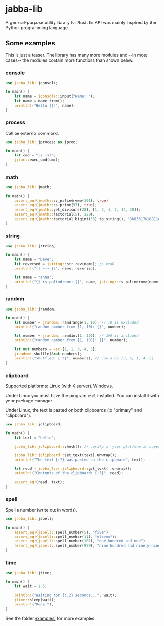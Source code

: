# jabba-lib

A general-purpose utility library for Rust. Its API was mainly inspired by the
Python programming language.

## Some examples

This is just a teaser. The library has many more modules
and --in most cases-- the modules contain more functions than shown below.

### console

```rust
use jabba_lib::jconsole;

fn main() {
    let name = jconsole::input("Name: ");
    let name = name.trim();
    println!("Hello {}!", name);
}
```

### process

Call an external command.

```rust
use jabba_lib::jprocess as jproc;

fn main() {
    let cmd = "ls -al";
    jproc::exec_cmd(cmd);
}
```

### math

```rust
use jabba_lib::jmath;

fn main() {
    assert_eq!(jmath::is_palindrome(101), true);
    assert_eq!(jmath::is_prime(97), true);
    assert_eq!(jmath::get_divisors(28), [1, 2, 4, 7, 14, 28]);
    assert_eq!(jmath::factorial(5), 120);
    assert_eq!(jmath::factorial_bigint(33).to_string(), "8683317618811886495518194401280000000");
}
```

### string

```rust
use jabba_lib::jstring;

fn main() {
    let name = "Dave";
    let reversed = jstring::str_rev(name); // evaD
    println!("{} <-> {}", name, reversed);

    let name = "anna";
    println!("{} is palindrome: {}", name, jstring::is_palindrome(name));
}
```

### random

```rust
use jabba_lib::jrandom;

fn main() {
    let number = jrandom::randrange(1, 10); // 10 is excluded
    println!("random number from [1, 10): {}", number);

    let number = jrandom::randint(1, 100); // 100 is included
    println!("random number from [1, 100]: {}", number);

    let mut numbers = vec![1, 2, 3, 4, 5];
    jrandom::shuffle(&mut numbers);
    println!("shuffled: {:?}", numbers); // could be [3, 5, 1, 4, 2]
}
```

### clipboard

Supported platforms: Linux (with X server), Windows.

Under Linux you must have the program `xsel` installed.
You can install it with your package manager.

Under Linux, the text is pasted on both clipboards (to "primary" and "clipboard").

```rust
use jabba_lib::jclipboard;

fn main() {
    let text = "hello";

    jabba_lib::jclipboard::check(); // verify if your platform is supported

    jabba_lib::jclipboard::set_text(text).unwrap();
    println!("The text {:?} was pasted on the clipboard", text);

    let read = jabba_lib::jclipboard::get_text().unwrap();
    println!("Contents of the clipboard: {:?}", read);

    assert_eq!(read, text);
}
```

### spell

Spell a number (write out in words).

```rust
use jabba_lib::jspell;

fn main() {
    assert_eq!(jspell::spell_number(5), "five");
    assert_eq!(jspell::spell_number(11), "eleven");
    assert_eq!(jspell::spell_number(101), "one hundred and one");
    assert_eq!(jspell::spell_number(999), "nine hundred and ninety-nine");
}
```

### time

```rust
use jabba_lib::jtime;

fn main() {
    let wait = 1.5;

    println!("Waiting for {:.2} seconds...", wait);
    jtime::sleep(wait);
    println!("Done.");
}
```

See the folder [examples/](https://github.com/jabbalaci/jabba-lib/tree/main/examples)
for more examples.
